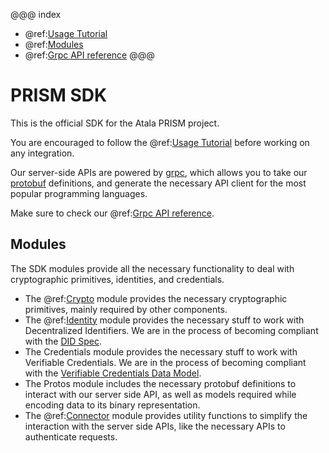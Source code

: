 @@@ index
* @ref:[Usage Tutorial](usage-tutorial/index.md)
* @ref:[Modules](modules/index.md)
* @ref:[Grpc API reference](grpc-api.md)
@@@

# PRISM SDK
This is the official SDK for the Atala PRISM project.

You are encouraged to follow the @ref:[Usage Tutorial](usage-tutorial/index.md) before working on any integration.

Our server-side APIs are powered by [grpc](https://grpc.io), which allows you to take our [protobuf](https://developers.google.com/protocol-buffers/) definitions, and generate the necessary API client for the most popular programming languages.
 
Make sure to check our @ref:[Grpc API reference](grpc-api.md).

## Modules
The SDK modules provide all the necessary functionality to deal with cryptographic primitives, identities, and credentials.

* The @ref:[Crypto](modules/crypto.md) module provides the necessary cryptographic primitives, mainly required by other components.
* The @ref:[Identity](modules/identity.md) module provides the necessary stuff to work with Decentralized Identifiers. We are in the process of becoming compliant with the [DID Spec](https://w3c-ccg.github.io/did-spec/).
* The Credentials module provides the necessary stuff to work with Verifiable Credentials. We are in the process of becoming compliant with the [Verifiable Credentials Data Model](https://w3c.github.io/vc-data-model/).
* The Protos module includes the necessary protobuf definitions to interact with our server side API, as well as models required while encoding data to its binary representation.
* The @ref:[Connector](modules/connector.md) module provides utility functions to simplify the interaction with the server side APIs, like the necessary APIs to authenticate requests.
